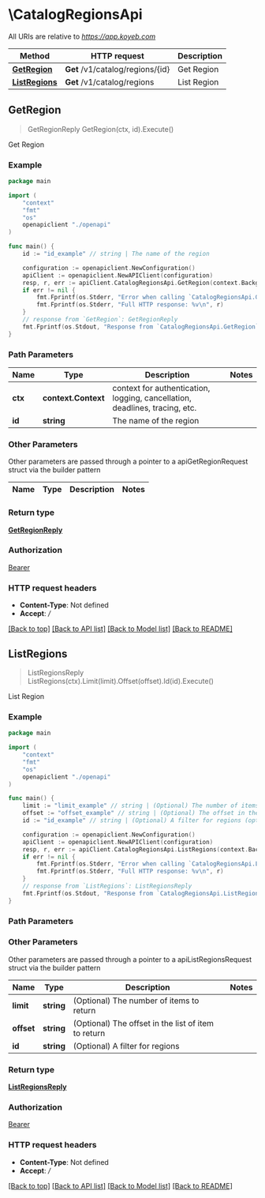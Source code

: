 # \CatalogRegionsApi

All URIs are relative to *https://app.koyeb.com*

Method | HTTP request | Description
------------- | ------------- | -------------
[**GetRegion**](CatalogRegionsApi.md#GetRegion) | **Get** /v1/catalog/regions/{id} | Get Region
[**ListRegions**](CatalogRegionsApi.md#ListRegions) | **Get** /v1/catalog/regions | List Region



## GetRegion

> GetRegionReply GetRegion(ctx, id).Execute()

Get Region

### Example

```go
package main

import (
    "context"
    "fmt"
    "os"
    openapiclient "./openapi"
)

func main() {
    id := "id_example" // string | The name of the region

    configuration := openapiclient.NewConfiguration()
    apiClient := openapiclient.NewAPIClient(configuration)
    resp, r, err := apiClient.CatalogRegionsApi.GetRegion(context.Background(), id).Execute()
    if err != nil {
        fmt.Fprintf(os.Stderr, "Error when calling `CatalogRegionsApi.GetRegion``: %v\n", err)
        fmt.Fprintf(os.Stderr, "Full HTTP response: %v\n", r)
    }
    // response from `GetRegion`: GetRegionReply
    fmt.Fprintf(os.Stdout, "Response from `CatalogRegionsApi.GetRegion`: %v\n", resp)
}
```

### Path Parameters


Name | Type | Description  | Notes
------------- | ------------- | ------------- | -------------
**ctx** | **context.Context** | context for authentication, logging, cancellation, deadlines, tracing, etc.
**id** | **string** | The name of the region | 

### Other Parameters

Other parameters are passed through a pointer to a apiGetRegionRequest struct via the builder pattern


Name | Type | Description  | Notes
------------- | ------------- | ------------- | -------------


### Return type

[**GetRegionReply**](GetRegionReply.md)

### Authorization

[Bearer](../README.md#Bearer)

### HTTP request headers

- **Content-Type**: Not defined
- **Accept**: */*

[[Back to top]](#) [[Back to API list]](../README.md#documentation-for-api-endpoints)
[[Back to Model list]](../README.md#documentation-for-models)
[[Back to README]](../README.md)


## ListRegions

> ListRegionsReply ListRegions(ctx).Limit(limit).Offset(offset).Id(id).Execute()

List Region

### Example

```go
package main

import (
    "context"
    "fmt"
    "os"
    openapiclient "./openapi"
)

func main() {
    limit := "limit_example" // string | (Optional) The number of items to return (optional)
    offset := "offset_example" // string | (Optional) The offset in the list of item to return (optional)
    id := "id_example" // string | (Optional) A filter for regions (optional)

    configuration := openapiclient.NewConfiguration()
    apiClient := openapiclient.NewAPIClient(configuration)
    resp, r, err := apiClient.CatalogRegionsApi.ListRegions(context.Background()).Limit(limit).Offset(offset).Id(id).Execute()
    if err != nil {
        fmt.Fprintf(os.Stderr, "Error when calling `CatalogRegionsApi.ListRegions``: %v\n", err)
        fmt.Fprintf(os.Stderr, "Full HTTP response: %v\n", r)
    }
    // response from `ListRegions`: ListRegionsReply
    fmt.Fprintf(os.Stdout, "Response from `CatalogRegionsApi.ListRegions`: %v\n", resp)
}
```

### Path Parameters



### Other Parameters

Other parameters are passed through a pointer to a apiListRegionsRequest struct via the builder pattern


Name | Type | Description  | Notes
------------- | ------------- | ------------- | -------------
 **limit** | **string** | (Optional) The number of items to return | 
 **offset** | **string** | (Optional) The offset in the list of item to return | 
 **id** | **string** | (Optional) A filter for regions | 

### Return type

[**ListRegionsReply**](ListRegionsReply.md)

### Authorization

[Bearer](../README.md#Bearer)

### HTTP request headers

- **Content-Type**: Not defined
- **Accept**: */*

[[Back to top]](#) [[Back to API list]](../README.md#documentation-for-api-endpoints)
[[Back to Model list]](../README.md#documentation-for-models)
[[Back to README]](../README.md)

